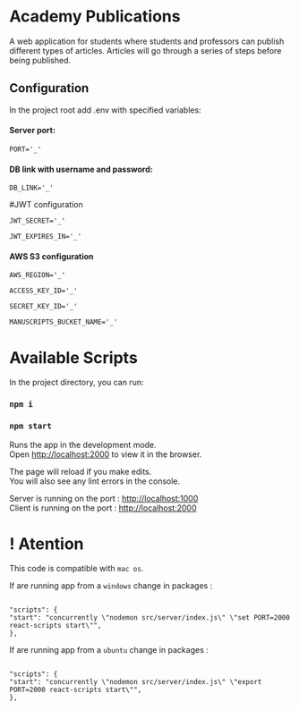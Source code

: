# Academy Publications

A web application for students where students and professors can publish different types of articles. Articles will go through a series of steps before being published.

## Configuration

In the project root add .env with specified variables:

#### Server port:

`PORT='_'`

#### DB link with username and password:

`DB_LINK='_'`

#JWT configuration

`JWT_SECRET='_'`

`JWT_EXPIRES_IN='_'`

#### AWS S3 configuration

`AWS_REGION='_'`

`ACCESS_KEY_ID='_'`

`SECRET_KEY_ID='_'`

`MANUSCRIPTS_BUCKET_NAME='_'`

# Available Scripts

In the project directory, you can run:

### `npm i`

### `npm start`

Runs the app in the development mode.<br>
Open [http://localhost:2000](http://localhost:2000) to view it in the browser.

The page will reload if you make edits.<br>
You will also see any lint errors in the console.

Server is running on the port : [http://localhost:1000](http://localhost:1000) <br>
Client is running on the port : [http://localhost:2000](http://localhost:2000)

# ! Atention

This code is compatible with `mac os`.

If are running app from a `windows` change in packages :

<code>
"scripts": {
"start": "concurrently \"nodemon src/server/index.js\" \"set PORT=2000 react-scripts start\"",
},
</code>

If are running app from a `ubuntu` change in packages :

<code>
"scripts": {
"start": "concurrently \"nodemon src/server/index.js\" \"export PORT=2000 react-scripts start\"",
},
</code>
